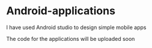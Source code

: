# Android-applications
I have used Android studio to design simple mobile apps

The code for the applications will be uploaded soon
